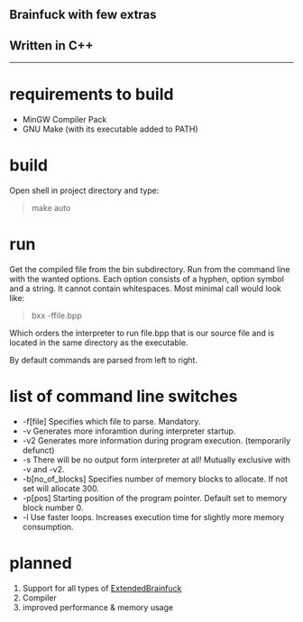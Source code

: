 ## Brainfuck with few extras
## Written in C++ 
---
# requirements to build
* MinGW Compiler Pack
* GNU Make (with its executable added to PATH)

# build
Open shell in project directory and type:
> make auto

# run
Get the compiled file from the bin subdirectory. Run from the command line with the wanted options. Each option consists of a hyphen, option symbol and a string. It cannot contain whitespaces.
Most minimal call would look like:
> bxx -ffile.bpp

Which orders the interpreter to run file.bpp that is our source file and is located in the same directory as the executable.

By default commands are parsed from left to right.

# list of command line switches
* -f[file]
Specifies which file to parse. Mandatory.
* -v
Generates more inforamtion during interpreter startup.
* -v2
Generates more information during program execution. (temporarily defunct)
* -s
There will be no output form interpreter at all! Mutually exclusive with -v and -v2.
* -b[no_of_blocks]
Specifies number of memory blocks to allocate. If not set will allocate 300.
* -p[pos]
Starting position of the program pointer. Default set to memory block number 0.
* -l
Use faster loops. Increases execution time for slightly more memory consumption.

# planned
1. Support for all types of [ExtendedBrainfuck](https://esolangs.org/wiki/Extended_Brainfuck)
2. Compiler
3. improved performance & memory usage